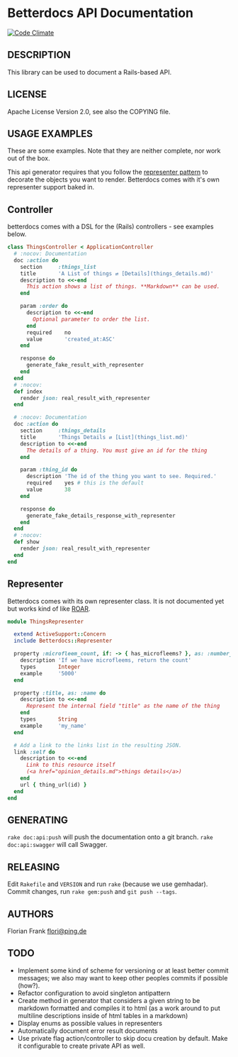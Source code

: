Betterdocs API Documentation
============================

[![Code Climate](https://codeclimate.com/repos/51128561f3ea0022cc027f31/badges/2a9719de54628d821871/gpa.png)](https://codeclimate.com/repos/51128561f3ea0022cc027f31/feed)

DESCRIPTION
-----------

This library can be used to document a Rails-based API.

LICENSE
-------

Apache License Version 2.0, see also the COPYING file.

USAGE EXAMPLES
--------------

These are some examples. Note that they are neither complete, nor work out of the box.

This api generator requires that you follow the [representer pattern](http://nicksda.apotomo.de/2011/12/ruby-on-rest-introducing-the-representer-pattern/) to decorate the objects you want to render. Betterdocs comes with it's own representer support baked in.

## Controller

betterdocs comes with a DSL for the (Rails) controllers - see examples below.

```ruby
class ThingsController < ApplicationController
  # :nocov: Documentation
  doc :action do
    section     :things_list
    title       'A List of things ⇄ [Details](things_details.md)'
    description to <<-end
      This action shows a list of things. **Markdown** can be used.
    end

    param :order do
      description to <<-end
        Optional parameter to order the list.
      end
      required    no
      value       'created_at:ASC'
    end

    response do
      generate_fake_result_with_representer
    end
  end
  # :nocov:
  def index
    render json: real_result_with_representer
  end

  # :nocov: Documentation
  doc :action do
    section     :things_details
    title       'Things Details ⇄ [List](things_list.md)'
    description to <<-end
      The details of a thing. You must give an id for the thing
    end

    param :thing_id do
      description 'The id of the thing you want to see. Required.'
      required    yes # this is the default
      value       38
    end

    response do
      generate_fake_details_response_with_representer
    end
  end
  # :nocov:
  def show
    render json: real_result_with_representer
  end
end
```

## Representer

Betterdocs comes with its own representer class. It is not documented
yet but works kind of like [ROAR](https://github.com/apotonick/roar).

```ruby
module ThingsRepresenter

  extend ActiveSupport::Concern
  include Betterdocs::Representer

  property :microfleem_count, if: -> { has_microfleems? }, as: :number_of_fleems do
    description 'If we have microfleems, return the count'
    types       Integer
    example     '5000'
  end

  property :title, as: :name do
    description to <<-end
      Represent the internal field "title" as the name of the thing
    end
    types       String
    example     'my_name'
  end

  # Add a link to the links list in the resulting JSON.
  link :self do
    description to <<-end
      Link to this resource itself
      (<a href="opinion_details.md">things details</a>)
    end
    url { thing_url(id) }
  end
end
```

GENERATING
----------

`rake doc:api:push` will push the documentation onto a git branch.
`rake doc:api:swagger` will call Swagger.

RELEASING
---------

Edit `Rakefile` and `VERSION` and run `rake` (because we use gemhadar). Commit changes, run `rake gem:push` and `git push --tags`.

AUTHORS
-------
Florian Frank <flori@ping.de>

TODO
----
- Implement some kind of scheme for versioning or at least better commit messages;
  we also may want to keep other peoples commits if possible (how?).
- Refactor configuration to avoid singleton antipattern
- Create method in generator that considers a given string to be markdown
  formatted and compiles it to html (as a work around to put multiline
  descriptions inside of html tables in a markdown)
- Display enums as possible values in representers
- Automatically document error result documents
- Use private flag action/controller to skip docu creation by default. Make it
  configurable to create private API as well.

